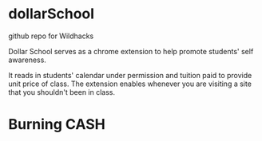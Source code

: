# dollarSchool
github repo for Wildhacks

Dollar School serves as a chrome extension to help promote students' self awareness.

It reads in students' calendar under permission and tuition paid to provide unit price of class. The extension enables whenever you are visiting a site that you shouldn't been in class.

# Burning CASH
